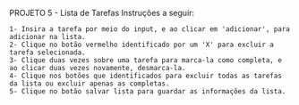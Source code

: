 PROJETO 5 - Lista de Tarefas
Instruções a seguir:

    1- Insira a tarefa por meio do input, e ao clicar em 'adicionar', para adicionar na lista.
    2- Clique no botão vermelho identificado por um 'X' para excluir a tarefa selecionada.
    3- Clique duas vezes sobre uma tarefa para marca-la como completa, e ao clicar duas vezes novamente, desmarca-la.
    4- Clique nos botões que identificados para excluir todas as tarefas da lista ou excluir apenas as completas.
    5- Clique no botão salvar lista para guardar as informações da lista.
